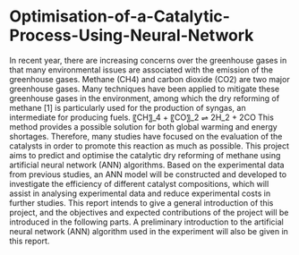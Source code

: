 # Optimisation-of-a-Catalytic-Process-Using-Neural-Network
In recent year, there are increasing concerns over the greenhouse gases in that many environmental issues are associated with the emission of the greenhouse gases. Methane (CH4) and carbon dioxide (CO2) are two major greenhouse gases. Many techniques have been applied to mitigate these greenhouse gases in the environment, among which the dry reforming of methane [1] is particularly used for the production of syngas, an intermediate for producing fuels. 〖CH〗_4  + 〖CO〗_2  ⇌ 2H_2  + 2CO  This method provides a possible solution for both global warming and energy shortages. Therefore, many studies have focused on the evaluation of the catalysts in order to promote this reaction as much as possible. This project aims to predict and optimise the catalytic dry reforming of methane using artificial neural network (ANN) algorithms. Based on the experimental data from previous studies, an ANN model will be constructed and developed to investigate the efficiency of different catalyst compositions, which will assist in analysing experimental data and reduce experimental costs in further studies. This report intends to give a general introduction of this project, and the objectives and expected contributions of the project will be introduced in the following parts. A preliminary introduction to the artificial neural network (ANN) algorithm used in the experiment will also be given in this report. 
